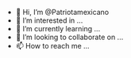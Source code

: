 - 👋 Hi, I’m @Patriotamexicano
- 👀 I’m interested in ...
- 🌱 I’m currently learning ...
- 💞️ I’m looking to collaborate on ...
- 📫 How to reach me ...

<!---
Patriotamexicano/Patriotamexicano is a ✨ special ✨ repository because its `README.md` (this file) appears on your GitHub profile.
You can click the Preview link to take a look at your changes.
--->

